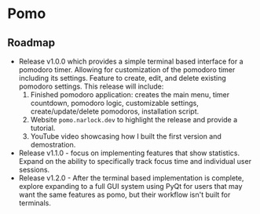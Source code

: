 # Pomo

## Roadmap
- Release v1.0.0 which provides a simple terminal based interface for a pomodoro timer. Allowing for customization of the pomodoro timer including its settings. Feature to create, edit, and delete existing pomodoro settings. This release will include:
    1. Finished pomodoro application: creates the main menu, timer countdown, pomodoro logic, customizable settings, create/update/delete pomodoros, installation script.
    2. Website `pomo.narlock.dev` to highlight the release and provide a tutorial.
    3. YouTube video showcasing how I built the first version and demostration.
- Release v1.1.0 - focus on implementing features that show statistics. Expand on the ability to specifically track focus time and individual user sessions.
- Release v1.2.0 - After the terminal based implementation is complete, explore expanding to a full GUI system using PyQt for users that may want the same features as pomo, but their workflow isn't built for terminals.